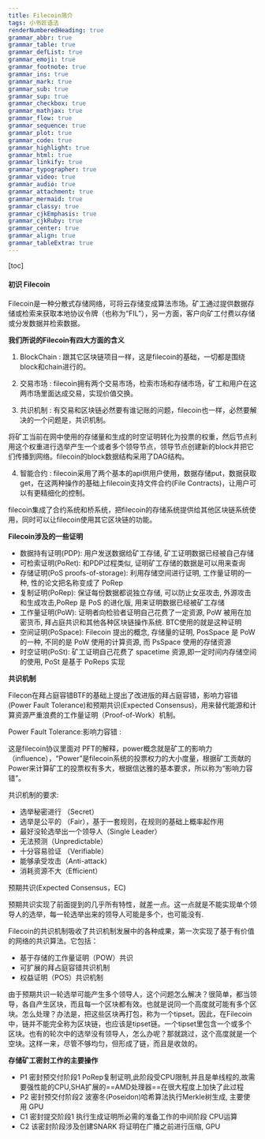 ```yaml
---
title: Filecoin简介
tags: 小书匠语法
renderNumberedHeading: true
grammar_abbr: true
grammar_table: true
grammar_defList: true
grammar_emoji: true
grammar_footnote: true
grammar_ins: true
grammar_mark: true
grammar_sub: true
grammar_sup: true
grammar_checkbox: true
grammar_mathjax: true
grammar_flow: true
grammar_sequence: true
grammar_plot: true
grammar_code: true
grammar_highlight: true
grammar_html: true
grammar_linkify: true
grammar_typographer: true
grammar_video: true
grammar_audio: true
grammar_attachment: true
grammar_mermaid: true
grammar_classy: true
grammar_cjkEmphasis: true
grammar_cjkRuby: true
grammar_center: true
grammar_align: true
grammar_tableExtra: true
---
```


[toc]

#### 初识 Filecoin

Filecoin是一种分散式存储网络，可将云存储变成算法市场。矿工通过提供数据存储或检索来获取本地协议令牌（也称为“FIL”），另一方面，客户向矿工付费以存储或分发数据并检索数据。

**我们所说的Filecoin有四大方面的含义**

1. BlockChain :
跟其它区块链项目一样，这是filecoin的基础，一切都是围绕block和chain进行的。

2. 交易市场 :
filecoin拥有两个交易市场，检索市场和存储市场，矿工和用户在这两市场里面达成交易，实现价值交换。

3. 共识机制 :
有交易和区块链必然要有谁记账的问题，filecoin也一样，必然要解决的一个问题是，共识机制。

将矿工当前在网中使用的存储量和生成的时空证明转化为投票的权重，然后节点利用这个权重进行选举产生一个或者多个领导节点，领导节点创建新的block并把它们传播到网络。filecoin的block数据结构采用了DAG结构。

4. 智能合约 :
filecoin采用了两个基本的api供用户使用，数据存储put，数据获取get，在这两种操作的基础上filecoin支持文件合约(File Contracts)，让用户可以有更精细化的控制。

filecoin集成了合约系统和桥系统，把filecoin的存储系统提供给其他区块链系统使用，同时可以让filecoin使用其它区块链的功能。

**Filecoin涉及的一些证明**

- 数据持有证明(PDP): 用户发送数据给矿工存储, 矿工证明数据已经被自己存储
- 可检索证明(PoRet): 和PDP过程类似, 证明矿工存储的数据是可以用来查询
- 存储证明(PoS proofs-of-storage): 利用存储空间进行证明, 工作量证明的一种, 性的论文把名称变成了 PoRep
- 复制证明(PoRep): 保证每份数据都说独立存储, 可以防止女巫攻击, 外源攻击和生成攻击,PoRep 是 PoS 的进化版, 用来证明数据已经被矿工存储
- 工作量证明(PoW): 证明者向检验者证明自己花费了一定资源, PoW 被用在加密货币, 拜占庭共识和其他各种区块链操作系统. BTC使用的就是这种证明
- 空间证明(PoSpace): Filecoin 提出的概念, 存储量的证明, PosSpace 是 PoW 的一种, 不同的是 PoW 使用的计算资源, 而 PsSpace 使用的存储资源
- 时空证明(PoSt): 矿工证明自己花费了 spacetime 资源,即一定时间内存储空间的使用, PoSt 是基于 PoReps 实现

**共识机制**

Filecon在拜占庭容错BTF的基础上提出了改进版的拜占庭容错，影响力容错(Power Fault Tolerance)和预期共识(Expected Consensus)，用来替代能源和计算资源严重浪费的工作量证明（Proof-of-Work）机制。

Power Fault Tolerance:影响力容错 :

这是filecoin协议里面对 PFT的解释，power概念就是矿工的影响力（influence），“Power”是filecoin系统的投票权力的大小度量，根据矿工贡献的Power来计算矿工的投票权有多大，根据信达雅的基本要求，所以称为“影响力容错”。

共识机制的要求:

- 选举秘密进行 （Secret）
- 选举是公平的 （Fair），基于一套规则，在规则的基础上概率起作用
- 最好没轮选举出一个领导人（Single Leader）
- 无法预测（Unpredictable）
- 十分容易验证 （Verifiable）
- 能够承受攻击（Anti-attack）
- 消耗资源不大（Efficient）

预期共识(Expected Consensus，EC)

预期共识实现了前面提到的几乎所有特性，就差一点。这一点就是不能实现单个领导人的选举，每一轮选举出来的领导人可能是多个，也可能没有.

Filecoin的共识机制吸收了共识机制发展中的各种成果，第一次实现了基于有价值的网络的共识算法。它包括：

- 基于存储的工作量证明（POW）共识
- 可扩展的拜占庭容错共识机制
- 权益证明（POS）共识机制

由于预期共识一轮选举可能产生多个领导人，这个问题怎么解决？很简单，都当领导，各自产生区块，而且每一个区块都有效。也就是说同一个高度就可能有多个区块。怎么处理？办法是，把这些区块再打包，称为一个tipset。因此，在Filecoin中，链并不能完全称为区块链，也应该是tipset链。一个tipset里包含一个或多个区块。也有的轮次中的选举没有领导人，怎么办呢？那就跳过，这个高度就是一个空块。这样一来，尽管不够均匀，但形成了链，而且是收敛的。

**存储矿工密封工作的主要操作**

- P1 密封预交付阶段1 PoRep复制证明,此阶段受CPU限制,并且是单线程的,故需要强性能的CPU,SHA扩展的==AMD处理器==在很大程度上加快了此过程
- P2 密封预交付阶段2 波塞冬(Poseidon)哈希算法执行Merkle树生成, 主要使用 GPU
- C1 密封提交阶段1 执行生成证明所必需的准备工作的中间阶段 CPU运算
- C2 该密封阶段涉及创建SNARK 将证明在广播之前进行压缩, GPU

